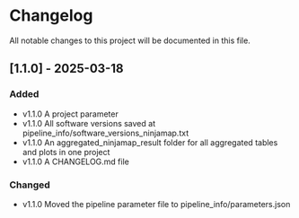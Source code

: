# Changelog

All notable changes to this project will be documented in this file.


## [1.1.0] - 2025-03-18

### Added

- v1.1.0 A project parameter
- v1.1.0 All software versions saved at pipeline_info/software_versions_ninjamap.txt
- v1.1.0 An aggregated_ninjamap_result folder for all aggregated tables and plots in one project
- v1.1.0 A CHANGELOG.md file

### Changed
- v1.1.0 Moved the pipeline parameter file to pipeline_info/parameters.json
